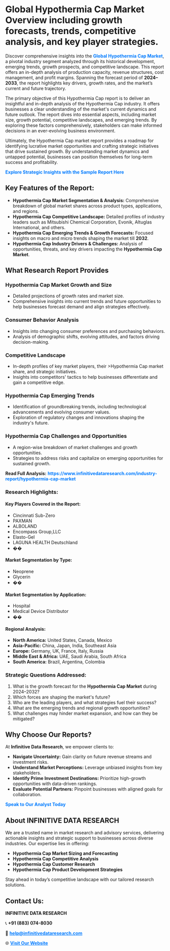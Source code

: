 <h1>Global Hypothermia Cap Market Overview including growth forecasts, trends, competitive analysis, and key player strategies.</h1>
<p>
Discover comprehensive insights into the 
<a href="https://www.infinitivedataresearch.com/industry-report/hypothermia-cap-market" rel="dofollow" style="color: #007BFF; text-decoration: none;"><strong>Global Hypothermia Cap Market</strong></a>, a pivotal industry segment analyzed through its historical development, emerging trends, growth prospects, and competitive landscape. This report offers an in-depth analysis of production capacity, revenue structures, cost management, and profit margins. Spanning the forecast period of <strong>2024–2033</strong>, the report highlights key drivers, growth rates, and the market’s current and future trajectory.
</p>
<p>
The primary objective of this Hypothermia Cap report is to deliver an insightful and in-depth analysis of the Hypothermia Cap industry. It offers businesses a clear understanding of the market's current dynamics and future outlook. The report dives into essential aspects, including market size, growth potential, competitive landscapes, and emerging trends. By exploring these factors comprehensively, stakeholders can make informed decisions in an ever-evolving business environment.
</p>
<p>
Ultimately, the Hypothermia Cap market report provides a roadmap for identifying lucrative market opportunities and crafting strategic initiatives that drive sustained growth. By understanding market dynamics and untapped potential, businesses can position themselves for long-term success and profitability.
</p>
<p>
<a href="https://www.infinitivedataresearch.com/request-sample/reportId=104492" style="color: #007BFF; text-decoration: none;"><strong>Explore Strategic Insights with the Sample Report Here</strong></a>
</p>

<h2>Key Features of the Report:</h2>
<ul>
<li><strong>Hypothermia Cap Market Segmentation & Analysis:</strong> Comprehensive breakdown of global market shares across product types, applications, and regions.</li>
<li><strong>Hypothermia Cap Competitive Landscape:</strong> Detailed profiles of industry leaders such as Mitsubishi Chemical Corporation, Evonik, Altuglas International, and others.</li>
<li><strong>Hypothermia Cap Emerging Trends & Growth Forecasts:</strong> Focused insights on macro and micro trends shaping the market till <strong>2032</strong>.</li>
<li><strong>Hypothermia Cap Industry Drivers & Challenges:</strong> Analysis of opportunities, threats, and key drivers impacting the <strong>Hypothermia Cap Market</strong>.</li>
</ul>

<h2>What Research Report Provides</h2>
<h3>Hypothermia Cap Market Growth and Size</h3>
<ul>
<li>Detailed projections of growth rates and market size.</li>
<li>Comprehensive insights into current trends and future opportunities to help businesses forecast demand and align strategies effectively.</li>
</ul>

<h3>Consumer Behavior Analysis</h3>
<ul>
<li>Insights into changing consumer preferences and purchasing behaviors.</li>
<li>Analysis of demographic shifts, evolving attitudes, and factors driving decision-making.</li>
</ul>

<h3>Competitive Landscape</h3>
<ul>
<li>In-depth profiles of key market players, their >Hypothermia Cap market share, and strategic initiatives.</li>
<li>Insights into competitors' tactics to help businesses differentiate and gain a competitive edge.</li>
</ul>

<h3>Hypothermia Cap Emerging Trends</h3>
<ul>
<li>Identification of groundbreaking trends, including technological advancements and evolving consumer values.</li>
<li>Exploration of regulatory changes and innovations shaping the industry's future.</li>
</ul>

<h3>Hypothermia Cap Challenges and Opportunities</h3>
<ul>
<li>A region-wise breakdown of market challenges and growth opportunities.</li>
<li>Strategies to address risks and capitalize on emerging opportunities for sustained growth.</li>
</ul>
<p><strong>Read Full Analysis:</strong> <a href="https://www.infinitivedataresearch.com/industry-report/hypothermia-cap-market" rel="dofollow" style="color: #007BFF; text-decoration: none;"><strong>https://www.infinitivedataresearch.com/industry-report/hypothermia-cap-market</strong></a></p>
<h3>Research Highlights:</h3>
<h4>Key Players Covered in the Report:</h4>
<ul><li>Cincinnati Sub-Zero</li><li>PAXMAN</li><li>ALBOLAND</li><li>Encompass Group,LLC</li><li>Elasto-Gel</li><li>LAGUNA HEALTH Deutschland</li><li>��</li></ul>
<h4>Market Segmentation by Type:</h4>
<ul><li>Neoprene</li><li>Glycerin</li><li>��</li></ul>
<h4>Market Segmentation by Application:</h4>
<ul><li>Hospital</li><li>Medical Device Distributor</li><li>��</li></ul>

<h4>Regional Analysis:</h4>
<ul>
<li><strong>North America:</strong> United States, Canada, Mexico</li>
<li><strong>Asia-Pacific:</strong> China, Japan, India, Southeast Asia</li>
<li><strong>Europe:</strong> Germany, UK, France, Italy, Russia</li>
<li><strong>Middle East & Africa:</strong> UAE, Saudi Arabia, South Africa</li>
<li><strong>South America:</strong> Brazil, Argentina, Colombia</li>
</ul>

<h3>Strategic Questions Addressed:</h3>
<ol>
<li>What is the growth forecast for the <strong>Hypothermia Cap Market</strong> during 2024–2032?</li>
<li>Which forces are shaping the market's future?</li>
<li>Who are the leading players, and what strategies fuel their success?</li>
<li>What are the emerging trends and regional growth opportunities?</li>
<li>What challenges may hinder market expansion, and how can they be mitigated?</li>
</ol>

<h2>Why Choose Our Reports?</h2>
<p>At <strong>Infinitive Data Research</strong>, we empower clients to:</p>
<ul>
<li><strong>Navigate Uncertainty:</strong> Gain clarity on future revenue streams and investment risks.</li>
<li><strong>Understand Market Perceptions:</strong> Leverage unbiased insights from key stakeholders.</li>
<li><strong>Identify Prime Investment Destinations:</strong> Prioritize high-growth opportunities with data-driven rankings.</li>
<li><strong>Evaluate Potential Partners:</strong> Pinpoint businesses with aligned goals for collaboration.</li>
</ul>
<p><a href="https://www.infinitivedataresearch.com/industry-report/hypothermia-cap-market" rel="dofollow" style="color: #007BFF; text-decoration: none;"><strong>Speak to Our Analyst Today</strong></a></p>

<h2>About INFINITIVE DATA RESEARCH</h2>
<p>We are a trusted name in market research and advisory services, delivering actionable insights and strategic support to businesses across diverse industries. Our expertise lies in offering:</p>
<ul>
<li><strong>Hypothermia Cap Market Sizing and Forecasting</strong></li>
<li><strong>Hypothermia Cap Competitive Analysis</strong></li>
<li><strong>Hypothermia Cap Customer Research</strong></li>
<li><strong>Hypothermia Cap Product Development Strategies</strong></li>
</ul>
<p>Stay ahead in today’s competitive landscape with our tailored research solutions.</p>

<h2>Contact Us:</h2>
<p><strong>INFINITIVE DATA RESEARCH</strong></p>
<p>📞 <strong>+91 (883) 074-8030</strong></p>
<p>📧 <strong><a href="mailto:help@infinitivedataresearch.com" style="color: #007BFF;">help@infinitivedataresearch.com</a></strong></p>
<p>🌐 <strong><a href="https://www.infinitivedataresearch.com" rel="dofollow" style="color: #007BFF;">Visit Our Website</a></strong></p>
